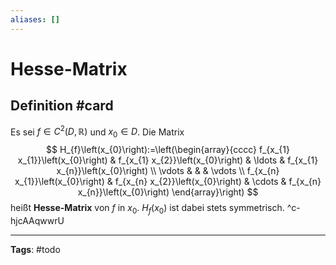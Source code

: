 ```yaml
---
aliases: []
---
```


# Hesse-Matrix
## Definition #card
Es sei $f \in C^{2}(D, \mathbb{R})$ und $x_{0} \in D$. Die Matrix
$$
H_{f}\left(x_{0}\right):=\left(\begin{array}{cccc}
f_{x_{1} x_{1}}\left(x_{0}\right) & f_{x_{1} x_{2}}\left(x_{0}\right) & \ldots & f_{x_{1} x_{n}}\left(x_{0}\right) \\
\vdots & & & \vdots \\
f_{x_{n} x_{1}}\left(x_{0}\right) & f_{x_{n} x_{2}}\left(x_{0}\right) & \cdots & f_{x_{n} x_{n}}\left(x_{0}\right)
\end{array}\right)
$$
heißt **Hesse-Matrix** von $f$ in $x_{0}$. $H_{f}\left(x_{0}\right)$ ist dabei stets symmetrisch.
^c-hjcAAqwwrU

---
**Tags**: #todo 